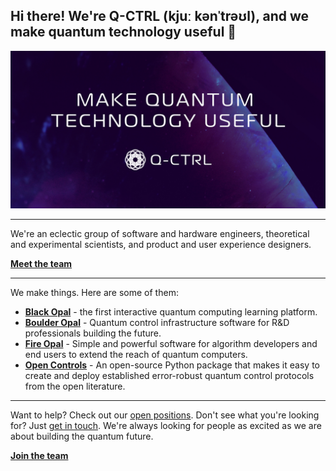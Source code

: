 ## Hi there! We're Q-CTRL (kjuː kənˈtrəʊl), and we make quantum technology useful 👋

![Q-CTRL: Make quantum technology useful](https://github.com/qctrl/.github/blob/master/profile/profile.jpg)

---

We're an eclectic group of software and hardware engineers, theoretical and experimental scientists, and product and user experience designers.

[**Meet the team**](https://github.com/orgs/qctrl/people)

---

We make things. Here are some of them:

- [**Black Opal**](https://q-ctrl.com/black-opal) - the first interactive quantum computing learning platform.
- [**Boulder Opal**](https://q-ctrl.com/boulder-opal) - Quantum control infrastructure software for R&D professionals building the future.
- [**Fire Opal**](https://q-ctrl.com/fire-opal) - Simple and powerful software for algorithm developers and end users to extend the reach of quantum computers.
- [**Open Controls**](https://q-ctrl.com/open-controls) - An open-source Python package that makes it easy to create and deploy established error-robust quantum control protocols from the open literature.

---

Want to help? Check out our [open positions](https://q-ctrl.com/careers). Don't see what you're looking for? Just [get in touch](https://q-ctrl.com/contact). We're always looking for people as excited as we are about building the quantum future.

[**Join the team**](https://q-ctrl.com/careers)
